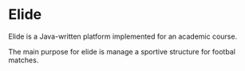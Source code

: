 # Elide

Elide is a Java-written platform implemented for an academic course.

The main purpose for elide is manage a sportive structure for footbal matches.